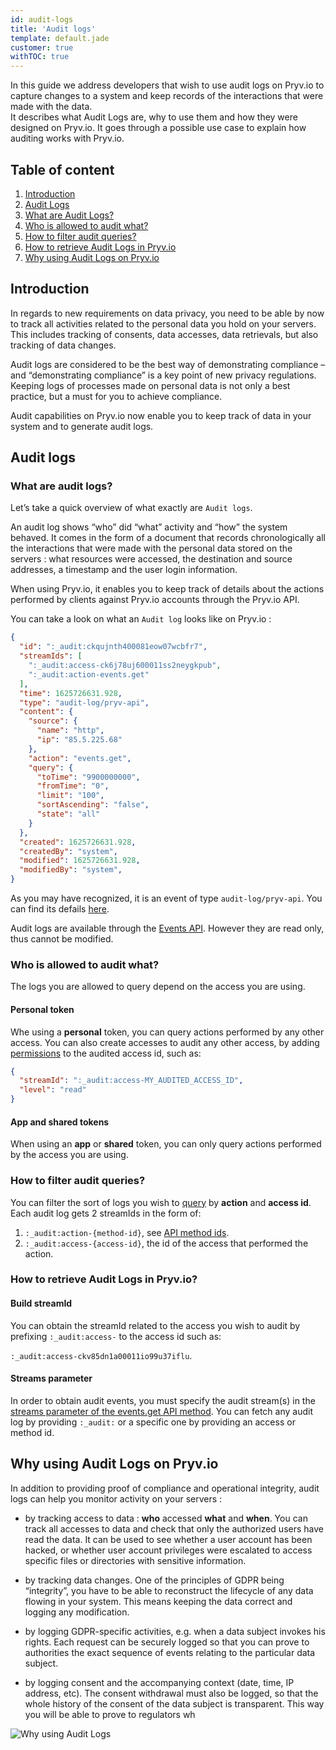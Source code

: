 ```yaml
---
id: audit-logs
title: 'Audit logs'
template: default.jade
customer: true
withTOC: true
---
```


In this guide we address developers that wish to use audit logs on Pryv.io to capture changes to a system and keep records of the interactions that were made with the data.  
It describes what Audit Logs are, why to use them and how they were designed on Pryv.io. It goes through a possible use case to explain how auditing works with Pryv.io.

## Table of content

1. [Introduction](#introduction)
2. [Audit Logs](#audit-logs)
  1. [What are Audit Logs?](#what-are-audit-logs-)
  2. [Who is allowed to audit what?](#who-is-allowed-to-audit-what-) 
  3. [How to filter audit queries?](#how-to-filter-audit-queries-)
  4. [How to retrieve Audit Logs in Pryv.io](#how-to-retrieve-audit-logs-in-pryv-io-)
3. [Why using Audit Logs on Pryv.io](#why-using-audit-logs-on-pryv-io)

## Introduction

In regards to new requirements on data privacy, you need to be able by now to track all activities related to the personal data you hold on your servers. This includes tracking of consents, data accesses, data retrievals, but also tracking of data changes.

Audit logs are considered to be the best way of demonstrating compliance – and “demonstrating compliance” is a key point of new privacy regulations. Keeping logs of processes made on personal data is not only a best practice, but a must for you to achieve compliance.

Audit capabilities on Pryv.io now enable you to keep track of data in your system and to generate audit logs.

## Audit logs

### What are audit logs?

Let’s take a quick overview of what exactly are `Audit logs`.

An audit log shows “who” did “what” activity and “how” the system behaved. It comes in the form of a document that records chronologically all the interactions that were made with the personal data stored on the servers : what resources were accessed, the destination and source addresses, a timestamp and the user login information.

When using Pryv.io, it enables you to keep track of details about the actions performed by clients against Pryv.io accounts through the Pryv.io API. 

You can take a look on what an `Audit log` looks like on Pryv.io :

```json
{
  "id": ":_audit:ckqujnth400081eow07wcbfr7",
  "streamIds": [
    ":_audit:access-ck6j78uj600011ss2neygkpub",
    ":_audit:action-events.get"
  ],
  "time": 1625726631.928,
  "type": "audit-log/pryv-api",
  "content": {
    "source": {
      "name": "http",
      "ip": "85.5.225.68"
    },
    "action": "events.get",
    "query": {
      "toTime": "9900000000",
      "fromTime": "0",
      "limit": "100",
      "sortAscending": "false",
      "state": "all"
    }
  },
  "created": 1625726631.928,
  "createdBy": "system",
  "modified": 1625726631.928,
  "modifiedBy": "system",
}
```

As you may have recognized, it is an event of type `audit-log/pryv-api`. You can find its defails [here](/event-types/#audit-log).

Audit logs are available through the [Events API](/reference/#get-events). However they are read only, thus cannot be modified.

### Who is allowed to audit what?

The logs you are allowed to query depend on the access you are using.

#### Personal token

Whe using a **personal** token, you can query actions performed by any other access. You can also create accesses to audit any other access, by adding [permissions](/reference/#access) to the audited access id, such as:

```json
{
  "streamId": ":_audit:access-MY_AUDITED_ACCESS_ID",
  "level": "read"
}
```

#### App and shared tokens

When using an **app** or **shared** token, you can only query actions performed by the access you are using.

### How to filter audit queries?

You can filter the sort of logs you wish to [query](/reference/#get-events) by **action** and **access id**. Each audit log gets 2 streamIds in the form of:

1. `:_audit:action-{method-id}`, see [API method ids](/reference/#method-ids).
2. `:_audit:access-{access-id}`, the id of the access that performed the action.

### How to retrieve Audit Logs in Pryv.io?

#### Build streamId

You can obtain the streamId related to the access you wish to audit by prefixing `:_audit:access-` to the access id such as:  

`:_audit:access-ckv85dn1a00011io99u37iflu`.

#### Streams parameter

In order to obtain audit events, you must specify the audit stream(s) in the [streams parameter of the events.get API method](/reference/#get-events). You can fetch any audit log by providing `:_audit:` or a specific one by providing an access or method id.

## Why using Audit Logs on Pryv.io

In addition to providing proof of compliance and operational integrity, audit logs can help you monitor activity on your servers :

- by tracking access to data : **who** accessed **what** and **when**. You can track all accesses to data and check that only the authorized users have read the data.
It can be used to see whether a user account has been hacked, or whether user account privileges were escalated to access specific files or directories with sensitive information.

- by tracking data changes. One of the principles of GDPR being “integrity”, you have to be able to reconstruct the lifecycle of any data flowing in your system. This means keeping the data correct and logging any modification.

- by logging GDPR-specific activities, e.g. when a data subject invokes his rights. Each request can be securely logged so that you can prove to authorities the exact sequence of events relating to the particular data subject.

- by logging consent and the accompanying context (date, time, IP address, etc). The consent withdrawal must also be logged, so that the whole history of the consent of the data subject is transparent. This way you will be able to prove to regulators wh

![Why using Audit Logs](/assets/images/Audit_log_why.png)